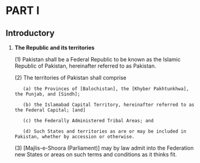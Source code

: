 # PART I
## Introductory

1. **The Republic and its territories**

   (1) Pakistan shall be a Federal Republic to be known as the Islamic Republic of Pakistan, hereinafter referred to as Pakistan.

   (2) The territories of Pakistan shall comprise

          (a) the Provinces of [Balochistan], the [Khyber Pakhtunkhwa], the Punjab, and [Sindh];
   
          (b) the Islamabad Capital Territory, hereinafter referred to as the Federal Capital; [and]
   
          (c) the Federally Administered Tribal Areas; and
   
          (d) Such States and territories as are or may be included in Pakistan, whether by accession or otherwise.

   (3) [Majlis-e-Shoora (Parliament)] may by law admit into the Federation new States or areas on such terms and conditions as it thinks fit.
